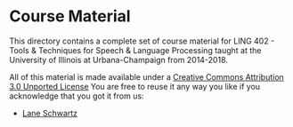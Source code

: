 Course Material
===================================

This directory contains a complete set of course material for
LING 402 - Tools & Techniques for Speech & Language Processing
taught at the University of Illinois at Urbana-Champaign from 2014-2018.

All of this material is made available under a 
[Creative Commons Attribution 3.0 Unported License](http://creativecommons.org/licenses/by/3.0/)
You are free to reuse it any way you like if you acknowledge that you got it from us: 
* [Lane Schwartz](http://www.linguistics.illinois.edu/people/lanes)
